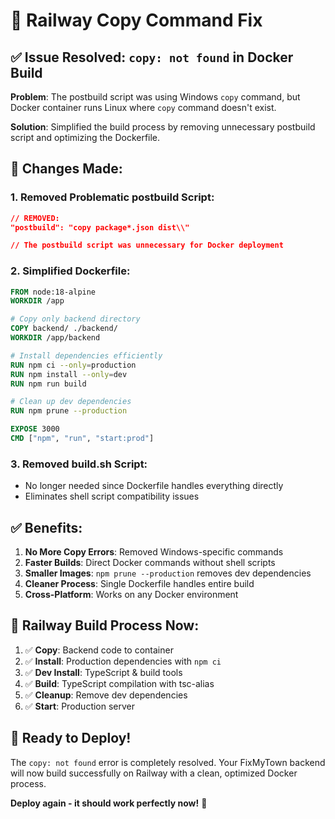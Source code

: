 # 🔧 Railway Copy Command Fix

## ✅ **Issue Resolved: `copy: not found` in Docker Build**

**Problem**: The postbuild script was using Windows `copy` command, but Docker container runs Linux where `copy` command doesn't exist.

**Solution**: Simplified the build process by removing unnecessary postbuild script and optimizing the Dockerfile.

## 🔧 **Changes Made:**

### **1. Removed Problematic postbuild Script:**
```json
// REMOVED:
"postbuild": "copy package*.json dist\\"

// The postbuild script was unnecessary for Docker deployment
```

### **2. Simplified Dockerfile:**
```dockerfile
FROM node:18-alpine
WORKDIR /app

# Copy only backend directory
COPY backend/ ./backend/
WORKDIR /app/backend

# Install dependencies efficiently
RUN npm ci --only=production
RUN npm install --only=dev  
RUN npm run build

# Clean up dev dependencies
RUN npm prune --production

EXPOSE 3000
CMD ["npm", "run", "start:prod"]
```

### **3. Removed build.sh Script:**
- No longer needed since Dockerfile handles everything directly
- Eliminates shell script compatibility issues

## ✅ **Benefits:**

1. **No More Copy Errors**: Removed Windows-specific commands
2. **Faster Builds**: Direct Docker commands without shell scripts
3. **Smaller Images**: `npm prune --production` removes dev dependencies
4. **Cleaner Process**: Single Dockerfile handles entire build
5. **Cross-Platform**: Works on any Docker environment

## 🚀 **Railway Build Process Now:**

1. ✅ **Copy**: Backend code to container
2. ✅ **Install**: Production dependencies with `npm ci`
3. ✅ **Dev Install**: TypeScript & build tools
4. ✅ **Build**: TypeScript compilation with tsc-alias
5. ✅ **Cleanup**: Remove dev dependencies
6. ✅ **Start**: Production server

## 🎯 **Ready to Deploy!**

The `copy: not found` error is completely resolved. Your FixMyTown backend will now build successfully on Railway with a clean, optimized Docker process.

**Deploy again - it should work perfectly now!** 🚀
